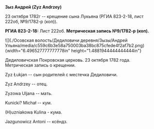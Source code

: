 **Зыз Андрей (Zyz Andrzey)**

23 октября 1782г -- крещение сына Лукьяна (РГИА 823-2-18, лист 222об,
№9/1782-р (коп)).

**РГИА 823-2-18:** Лист 222об. **Метрическая запись №9/1782-р (коп).**

![](./Осовская волость/Дедиловичи деревня/Зызы/Андрей Ульяна/media/c559c6b3e58a750003ba38bc875cfede4f2af7b2.png){width="6.496527777777778in"
height="1.4881944444444444in"}

Дедиловичская Покровская церковь. 23 октября 1782 года. Метрическая
запись о крещении.

Zyz Łukjan -- сын родителей с местечка Дедиловичи.

Zyz Andrzey -- отец.

Zyzowa Uljana -- мать.

Kunicki? Michał -- кум.

(H)uzniakowa Kulina - кума.

Jazgunowicz Antoni -- ксёндз.
